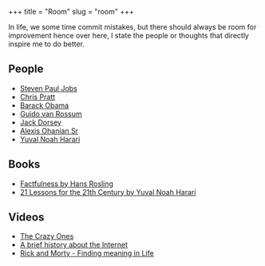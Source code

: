 +++
title = "Room"
slug = "room"
+++

In life, we some time commit mistakes, but there should always be room for improvement hence over here, I state the people or thoughts that directly inspire me to do better.


## People

* [Steven Paul Jobs](https://www.youtube.com/watch?v=pcT0pSewa7M&t=4733s)
* [Chris Pratt](https://twitter.com/prattprattpratt)
* [Barack Obama](https://en.wikipedia.org/wiki/Barack_Obama)
* [Guido van Rossum](https://twitter.com/gvanrossum)
* [Jack Dorsey](https://twitter.com/jack)
* [Alexis Ohanian Sr](https://twitter.com/alexisohanian)
* [Yuval Noah Harari](https://twitter.com/harari_yuval)

## Books

* [Factfulness by Hans Rosling](https://www.goodreads.com/book/show/34890015-factfulness)
* [21 Lessons for the 21th Century by Yuval Noah Harari](https://www.goodreads.com/book/show/38820046-21-lessons-for-the-21st-century?ac=1&from_search=true)


## Videos

* [The Crazy Ones](https://www.youtube.com/watch?v=2hZTpZrrDbY&t=0s&index=91&list=LLwpr76Nw1FfWKAoFjKOqYvw)
* [A brief history about the Internet](https://www.youtube.com/watch?v=8sTy8466MoE&list=LLwpr76Nw1FfWKAoFjKOqYvw&index=11&t=58s)
* [Rick and Morty - Finding meaning in Life](https://www.youtube.com/watch?v=ez1rWBPznEc)
